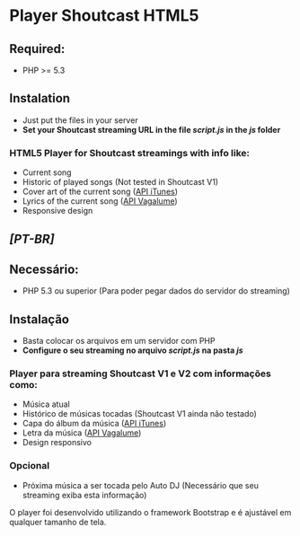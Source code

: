 # Player Shoutcast HTML5

## Required:
- PHP >= 5.3

## Instalation
- Just put the files in your server
- **Set your Shoutcast streaming URL in the file *script.js* in the *js* folder**

### HTML5 Player for Shoutcast streamings with info like:
- Current song
- Historic of played songs (Not tested in Shoutcast V1)
- Cover art of the current song ([API iTunes](https://affiliate.itunes.apple.com/resources/documentation/itunes-store-web-service-search-api/))
- Lyrics of the current song ([API Vagalume](https://api.vagalume.com.br/docs/))
- Responsive design

## *[PT-BR]*

## Necessário:
- PHP 5.3 ou superior (Para poder pegar dados do servidor do streaming)

## Instalação
- Basta colocar os arquivos em um servidor com PHP
- **Configure o seu streaming no arquivo *script.js* na pasta *js***

### Player para streaming Shoutcast V1 e V2 com informações como:
- Música atual
- Histórico de músicas tocadas (Shoutcast V1 ainda não testado)
- Capa do álbum da música ([API iTunes](https://affiliate.itunes.apple.com/resources/documentation/itunes-store-web-service-search-api/))
- Letra da música ([API Vagalume](https://api.vagalume.com.br/docs/))
- Design responsivo

### Opcional
- Próxima música a ser tocada pelo Auto DJ  (Necessário que seu streaming exiba esta informação)

O player foi desenvolvido utilizando o framework Bootstrap e é ajustável em qualquer tamanho de tela.